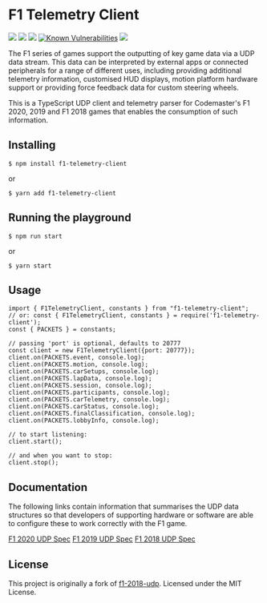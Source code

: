 # F1 Telemetry Client

<img src="https://img.shields.io/npm/v/f1-telemetry-client.svg"> <a  href='https://travis-ci.org/jonybur/f1-telemetry-client' ><img  src='https://travis-ci.org/jonybur/f1-telemetry-client.svg?branch=master'></a> <img  src="https://img.shields.io/github/license/jonybur/f1-telemetry-client.svg"> <a  href="https://snyk.io/test/github/jonybur/f1-telemetry-client?targetFile=package.json"><img  src="https://snyk.io/test/github/jonybur/f1-telemetry-client/badge.svg?targetFile=package.json"  alt="Known Vulnerabilities"  data-canonical-src="https://snyk.io/test/github/jonybur/f1-telemetry-client?targetFile=package.json"  style="max-width:100%;"></a> <a  href="https://github.com/google/gts"><img  src='https://img.shields.io/badge/code%20style-google-blueviolet.svg'></a>

The F1 series of games support the outputting of key game data via a UDP data stream. This data can be interpreted by external apps or connected peripherals for a range of different uses, including providing additional telemetry information, customised HUD displays, motion platform hardware support or providing force feedback data for custom steering wheels.

This is a TypeScript UDP client and telemetry parser for Codemaster's F1 2020, 2019 and F1 2018 games that enables the consumption of such information.

## Installing

```
$ npm install f1-telemetry-client
```

or

```
$ yarn add f1-telemetry-client
```

## Running the playground

```
$ npm run start
```

or

```
$ yarn start
```

## Usage

```
import { F1TelemetryClient, constants } from "f1-telemetry-client";
// or: const { F1TelemetryClient, constants } = require('f1-telemetry-client');
const { PACKETS } = constants;

// passing 'port' is optional, defaults to 20777
const client = new F1TelemetryClient({port: 20777});
client.on(PACKETS.event, console.log);
client.on(PACKETS.motion, console.log);
client.on(PACKETS.carSetups, console.log);
client.on(PACKETS.lapData, console.log);
client.on(PACKETS.session, console.log);
client.on(PACKETS.participants, console.log);
client.on(PACKETS.carTelemetry, console.log);
client.on(PACKETS.carStatus, console.log);
client.on(PACKETS.finalClassification, console.log);
client.on(PACKETS.lobbyInfo, console.log);

// to start listening:
client.start();

// and when you want to stop:
client.stop();
```

## Documentation

The following links contain information that summarises the UDP data structures so that developers of supporting hardware or software are able to configure these to work correctly with the F1 game.

[F1 2020 UDP Spec](https://forums.codemasters.com/topic/50942-f1-2020-udp-specification/)
[F1 2019 UDP Spec](https://forums.codemasters.com/topic/44592-f1-2019-udp-specification/)
[F1 2018 UDP Spec](https://forums.codemasters.com/discussion/136948/f1-2018-udp-specification)

## License

This project is originally a fork of [f1-2018-udp](https://github.com/irvingswiftj/f1-2018-udp).
Licensed under the MIT License.
